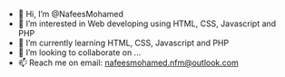 - 👋 Hi, I’m @NafeesMohamed
- 👀 I’m interested in Web developing using HTML, CSS, Javascript and PHP
- 🌱 I’m currently learning HTML, CSS, Javascript and PHP
- 💞️ I’m looking to collaborate on ...
- 📫 Reach me on email: nafeesmohamed.nfm@outlook.com

<!---
NafeesMohamed/NafeesMohamed is a ✨ special ✨ repository because its `README.md` (this file) appears on your GitHub profile.
You can click the Preview link to take a look at your changes.
--->

